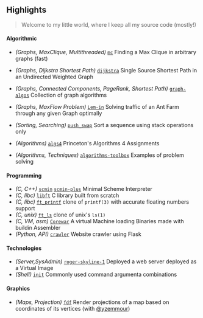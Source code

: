 ## Highlights

> Welcome to my little world, where I keep all my source code (mostly!)

#### Algorithmic
 * *(Graphs, MaxClique, Multithreaded)* [`mc`](https://github.com/0x0584/mc) Finding a Max Clique in arbitrary graphs (fast) 
 * *(Graphs, Dijkstra Shortest Path)* [`dijkstra`](https://github.com/0x0584/dijkstra) Single Source Shortest Path in an Undirected Weighted Graph
 * *(Graphs, Connected Components, PageRank, Shortest Path)* [`graph-algos`](https://github.com/0x0584/graph-algos) Collection of graph algorithms
 * *(Graphs, MaxFlow Problem)* [`Lem-in`](https://github.com/0x0584/Lem-in) Solving traffic of an Ant Farm through any given Graph optimally
 * *(Sorting, Searching)* [`push_swap`](https://github.com/0x0584/push_swap) Sort a sequence using stack operations only 
  
 * *(Algorithms)* [`algs4`](https://github.com/0x0584/algs4) Princeton's Algorithms 4 Assignments
 * *(Algorithms, Techniques)* [`algorithms-toolbox`](https://github.com/0x0584/algorithmic-toolbox) Examples of problem solving


#### Programming

 * *(C, C++)* [`scmin`](https://github.com/0x0584/scmin) [`scmin-plus`](https://github.com/0x0584/scmin-plus) Minimal Scheme Interpreter
 * *(C, libc)* [`libft`](https://github.com/0x0584/libft) C library built from scratch
 * *(C, libc)* [`ft_printf`](https://github.com/0x0584/ft_printf)  clone of `printf(3)` with accurate floating numbers support
 * *(C, unix)* [`ft_ls`](https://github.com/0x0584/ft_ls) clone of unix's `ls(1)`
 * *(C, VM, asm)* [`Corewar`](https://github.com/0x0584/corewar) A virtual Machine loading Binaries made with buildin Assembler
 * *(Python, API)* [`crawler`](https://github.com/0x0584/crawler) Website crawler using Flask 

#### Technologies

 * *(Server,SysAdmin)* [`roger-skyline-1`](https://github.com/0x0584/roger-skyline-1) Deployed a web server deployed as a Virtual Image
 *  *(Shell)* [`init`](]https://github.com/0x0584/init) Commonly used command argumenta combinations
 
 #### Graphics
 * *(Maps, Projection)* [`fdf`](https://github.com/0x0584/fdf) Render projections of a map based on coordinates of its vertices (with [@yzemmour](htpps://www.github.com/yzemmour)) 


